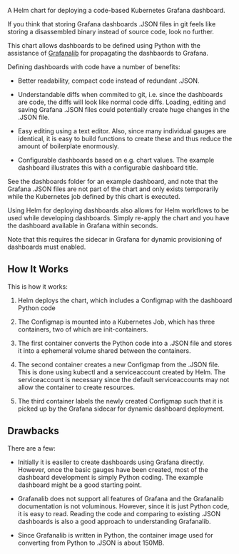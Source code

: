 A Helm chart for deploying a code-based Kubernetes Grafana dashboard. 

If you think that storing Grafana dashboards .JSON files in git feels like
storing a disassembled binary instead of source code, look no further.

This chart allows dashboards to be defined using Python with the assistance of
[Grafanalib](https://github.com/weaveworks/grafanalib) for propagating the
dashbaords to Grafana.

Defining dashboards with code have a number of benefits:

- Better readability, compact code instead of redundant .JSON.

- Understandable diffs when commited to git, i.e. since the dashboards are code,
  the diffs will look like normal code diffs.  Loading, editing and saving
  Grafana .JSON files could potentially create huge changes in the .JSON file.

- Easy editing using a text editor. Also, since many individual gauges are
  identical, it is easy to build functions to create these and thus reduce the
  amount of boilerplate enormously.

- Configurable dashboards based on e.g. chart values. The example dashboard
  illustrates this with a configurable dashboard title.

See the dashboards folder for an example dashboard, and note that the Grafana
.JSON files are not part of the chart and only exists temporarily while the
Kubernetes job defined by this chart is executed.

Using Helm for deploying dashboards also allows for Helm workflows to be used
while developing dashboards.  Simply re-apply the chart and you have the
dashboard available in Grafana within seconds.

Note that this requires the sidecar in Grafana for dynamic provisioning of
dashboards must enabled.

## How It Works

This is how it works:

1. Helm deploys the chart, which includes a Configmap with the dashboard Python code

2. The Configmap is mounted into a Kubernetes Job, which has three containers,
two of which are init-containers.

3. The first container converts the Python code into a .JSON file and stores it
into a ephemeral volume shared between the containers.

4. The second container creates a new Configmap from the .JSON file. This is
done using kubectl and a serviceaccount created by Helm.  The serviceaccount is
necessary since the default serviceaccounts may not allow the container to
create resources.

5. The third container labels the newly created Configmap such that it is picked
up by the Grafana sidecar for dynamic dashboard deployment.

## Drawbacks

There are a few:

- Initially it is easiler to create dashboards using Grafana directly. However,
  once the basic gauges have been created, most of the dashboard development is
  simply Python coding.  The example dashboard might be a good starting point.

- Grafanalib does not support all features of Grafana and the Grafanalib
  documentation is not voluminous.  However, since it is just Python code, it is
  easy to read.  Reading the code and comparing to existing .JSON dashboards is
  also a good approach to understanding Grafanalib.

- Since Grafanalib is written in Python, the container image used for converting
  from Python to .JSON is about 150MB.